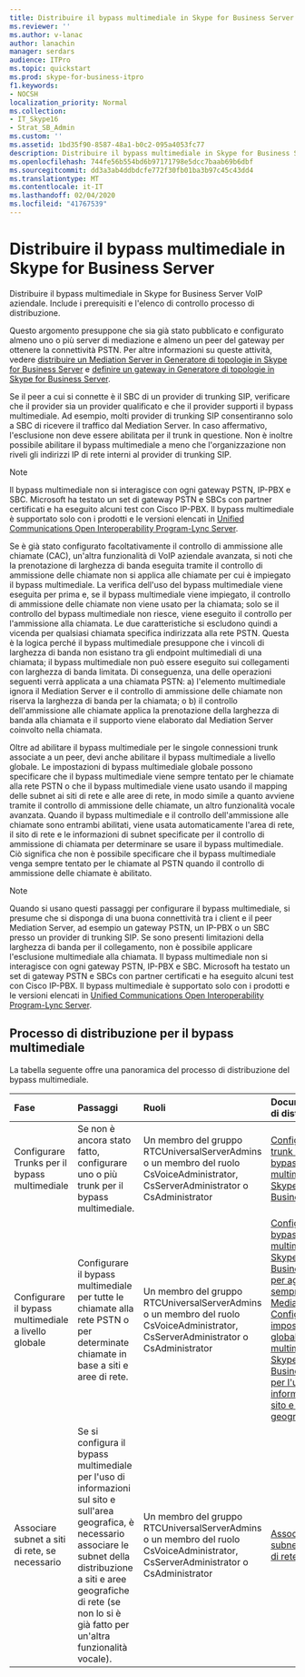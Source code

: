 ```yaml
---
title: Distribuire il bypass multimediale in Skype for Business Server
ms.reviewer: ''
ms.author: v-lanac
author: lanachin
manager: serdars
audience: ITPro
ms.topic: quickstart
ms.prod: skype-for-business-itpro
f1.keywords:
- NOCSH
localization_priority: Normal
ms.collection:
- IT_Skype16
- Strat_SB_Admin
ms.custom: ''
ms.assetid: 1bd35f90-8587-48a1-b0c2-095a4053fc77
description: Distribuire il bypass multimediale in Skype for Business Server VoIP aziendale. Include i prerequisiti e l'elenco di controllo processo di distribuzione.
ms.openlocfilehash: 744fe56b554bd6b97171798e5dcc7baab69b6dbf
ms.sourcegitcommit: dd3a3ab4ddbdcfe772f30fb01ba3b97c45c43dd4
ms.translationtype: MT
ms.contentlocale: it-IT
ms.lasthandoff: 02/04/2020
ms.locfileid: "41767539"
---
```

# <a name="deploy-media-bypass-in-skype-for-business-server"></a>Distribuire il bypass multimediale in Skype for Business Server
 
Distribuire il bypass multimediale in Skype for Business Server VoIP aziendale. Include i prerequisiti e l'elenco di controllo processo di distribuzione.
  
Questo argomento presuppone che sia già stato pubblicato e configurato almeno uno o più server di mediazione e almeno un peer del gateway per ottenere la connettività PSTN. Per altre informazioni su queste attività, vedere [distribuire un Mediation Server in Generatore di topologie in Skype for Business Server](deploy-a-mediation-server.md) e [definire un gateway in Generatore di topologie in Skype for Business Server](define-a-gateway.md).
  
 Se il peer a cui si connette è il SBC di un provider di trunking SIP, verificare che il provider sia un provider qualificato e che il provider supporti il bypass multimediale. Ad esempio, molti provider di trunking SIP consentiranno solo a SBC di ricevere il traffico dal Mediation Server. In caso affermativo, l'esclusione non deve essere abilitata per il trunk in questione. Non è inoltre possibile abilitare il bypass multimediale a meno che l'organizzazione non riveli gli indirizzi IP di rete interni al provider di trunking SIP.
  
> [!NOTE]
> Il bypass multimediale non si interagisce con ogni gateway PSTN, IP-PBX e SBC. Microsoft ha testato un set di gateway PSTN e SBCs con partner certificati e ha eseguito alcuni test con Cisco IP-PBX. Il bypass multimediale è supportato solo con i prodotti e le versioni elencati in [Unified Communications Open Interoperability Program-Lync Server](https://go.microsoft.com/fwlink/p/?linkId=214406). 
  
Se è già stato configurato facoltativamente il controllo di ammissione alle chiamate (CAC), un'altra funzionalità di VoIP aziendale avanzata, si noti che la prenotazione di larghezza di banda eseguita tramite il controllo di ammissione delle chiamate non si applica alle chiamate per cui è impiegato il bypass multimediale. La verifica dell'uso del bypass multimediale viene eseguita per prima e, se il bypass multimediale viene impiegato, il controllo di ammissione delle chiamate non viene usato per la chiamata; solo se il controllo del bypass multimediale non riesce, viene eseguito il controllo per l'ammissione alla chiamata. Le due caratteristiche si escludono quindi a vicenda per qualsiasi chiamata specifica indirizzata alla rete PSTN. Questa è la logica perché il bypass multimediale presuppone che i vincoli di larghezza di banda non esistano tra gli endpoint multimediali di una chiamata; il bypass multimediale non può essere eseguito sui collegamenti con larghezza di banda limitata. Di conseguenza, una delle operazioni seguenti verrà applicata a una chiamata PSTN: a) l'elemento multimediale ignora il Mediation Server e il controllo di ammissione delle chiamate non riserva la larghezza di banda per la chiamata; o b) il controllo dell'ammissione alle chiamate applica la prenotazione della larghezza di banda alla chiamata e il supporto viene elaborato dal Mediation Server coinvolto nella chiamata.
  
Oltre ad abilitare il bypass multimediale per le singole connessioni trunk associate a un peer, devi anche abilitare il bypass multimediale a livello globale. Le impostazioni di bypass multimediale globale possono specificare che il bypass multimediale viene sempre tentato per le chiamate alla rete PSTN o che il bypass multimediale viene usato usando il mapping delle subnet ai siti di rete e alle aree di rete, in modo simile a quanto avviene tramite il controllo di ammissione delle chiamate, un altro funzionalità vocale avanzata. Quando il bypass multimediale e il controllo dell'ammissione alle chiamate sono entrambi abilitati, viene usata automaticamente l'area di rete, il sito di rete e le informazioni di subnet specificate per il controllo di ammissione di chiamata per determinare se usare il bypass multimediale. Ciò significa che non è possibile specificare che il bypass multimediale venga sempre tentato per le chiamate al PSTN quando il controllo di ammissione delle chiamate è abilitato.
  
> [!NOTE]
> Quando si usano questi passaggi per configurare il bypass multimediale, si presume che si disponga di una buona connettività tra i client e il peer Mediation Server, ad esempio un gateway PSTN, un IP-PBX o un SBC presso un provider di trunking SIP. Se sono presenti limitazioni della larghezza di banda per il collegamento, non è possibile applicare l'esclusione multimediale alla chiamata. Il bypass multimediale non si interagisce con ogni gateway PSTN, IP-PBX e SBC. Microsoft ha testato un set di gateway PSTN e SBCs con partner certificati e ha eseguito alcuni test con Cisco IP-PBX. Il bypass multimediale è supportato solo con i prodotti e le versioni elencati in [Unified Communications Open Interoperability Program-Lync Server](https://go.microsoft.com/fwlink/p/?linkId=214406). 
  
## <a name="deployment-process-for-media-bypass"></a>Processo di distribuzione per il bypass multimediale

La tabella seguente offre una panoramica del processo di distribuzione del bypass multimediale. 
  
|**Fase**|**Passaggi**|**Ruoli**|**Documentazione di distribuzione**|
|:-----|:-----|:-----|:-----|
|Configurare Trunks per il bypass multimediale  <br/> |Se non è ancora stato fatto, configurare uno o più trunk per il bypass multimediale.  <br/> | Un membro del gruppo RTCUniversalServerAdmins o un membro del ruolo CsVoiceAdministrator, CsServerAdministrator o CsAdministrator <br/> |[Configurare un trunk con il bypass multimediale in Skype for Business Server](configure-trunk-with-media-bypass.md) <br/> |
|Configurare il bypass multimediale a livello globale  <br/> |Configurare il bypass multimediale per tutte le chiamate alla rete PSTN o per determinate chiamate in base a siti e aree di rete.  <br/> | Un membro del gruppo RTCUniversalServerAdmins o un membro del ruolo CsVoiceAdministrator, CsServerAdministrator o CsAdministrator <br/> |[Configurare il bypass multimediale in Skype for Business Server per aggirare sempre il Mediation Server](bypass-the-mediation-server.md) <br/> [Configurare le impostazioni globali di bypass multimediale in Skype for Business Server per l'uso delle informazioni sul sito e sulle aree geografiche](use-site-and-region-information.md) <br/> |
|Associare subnet a siti di rete, se necessario  <br/> |Se si configura il bypass multimediale per l'uso di informazioni sul sito e sull'area geografica, è necessario associare le subnet della distribuzione a siti e aree geografiche di rete (se non lo si è già fatto per un'altra funzionalità vocale).  <br/> | Un membro del gruppo RTCUniversalServerAdmins o un membro del ruolo CsVoiceAdministrator, CsServerAdministrator o CsAdministrator <br/> |[Associare una subnet a un sito di rete](deploy-network.md#BKMK_AssociateSubnets) <br/> |
   

